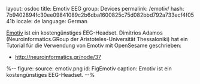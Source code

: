 layout: osdoc
title: Emotiv EEG
group: Devices
permalink: /emotiv/
hash: 7b9402894fc30ee09841089c2b6dba1600825c75d082bbd792a733ecf4f0541b
locale: de
language: German

[Emotiv](https://emotiv.com/) ist ein kostengünstiges EEG-Headset. Dimitrios Adamos (Neuroinformatics.GRoup der Aristoteles-Universität Thessaloniki) hat ein Tutorial für die Verwendung von Emotiv mit OpenSesame geschrieben:

- <http://neuroinformatics.gr/node/37>

%--
figure:
 source: emotiv.png
 id: FigEmotiv
 caption: Emotiv ist ein kostengünstiges EEG-Headset.
--%
